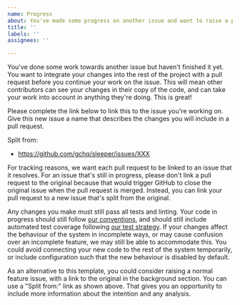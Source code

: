 ```yaml
---
name: Progress
about: You've made some progress on another issue and want to raise a pull request
title: ''
labels: ''
assignees: ''

---
```


You've done some work towards another issue but haven't finished it yet. You want to integrate your changes into the
rest of the project with a pull request before you continue your work on the issue. This will mean other contributors
can see your changes in their copy of the code, and can take your work into account in anything they're doing. This is
great!

Please complete the link below to link this to the issue you're working on. Give this new issue a name that describes
the changes you will include in a pull request.

Split from:
- https://github.com/gchq/sleeper/issues/XXX

For tracking reasons, we want each pull request to be linked to an issue that it resolves. For an issue that's still in
progress, please don't link a pull request to the original because that would trigger GitHub to close the original issue
when the pull request is merged. Instead, you can link your pull request to a new issue that's split from the original.

Any changes you make must still pass all tests and linting. Your code in progress should still follow
[our conventions](https://github.com/gchq/sleeper/blob/develop/docs/development/conventions.md), and should
still include automated test coverage following
[our test strategy](https://github.com/gchq/sleeper/blob/develop/docs/development/test-strategy.md). If your changes
affect the behaviour of the system in incomplete ways, or may cause confusion over an incomplete feature, we may still
be able to accommodate this. You could avoid connecting your new code to the rest of the system temporarily, or include
configuration such that the new behaviour is disabled by default.

As an alternative to this template, you could consider raising a normal feature issue, with a link to the original in
the background section. You can use a "Split from:" link as shown above. That gives you an opportunity to include more
information about the intention and any analysis.

